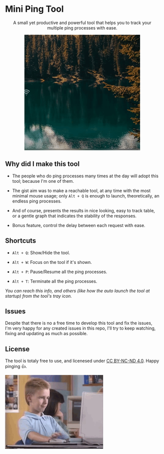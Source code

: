 # Mini Ping Tool

<p align="center">
A small yet productive and powerful tool that helps you to track your multiple ping processes with ease.
  </p>
<p align="center"><img src="preview.gif" width="auto" height="auto"/></p>



## Why did I make this tool

- The people who do ping processes many times at the day will adopt this tool; because I'm one of them.

- The gist aim was to make a reachable tool, at any time with the most minimal mouse usage; only `Alt + Q` is enough to launch, theoretically, an endless ping processes.

- And of course, presents the results in nice looking, easy to track table, or a gentle graph that indicates the stability of the responses.

- Bonus feature, control the delay between each request with ease.

## Shortcuts

- `Alt + Q`: Show/Hide the tool.

- `Alt + W`: Focus on the tool if it's shown.

- `Alt + P`: Pause/Resume all the ping processes.

- `Alt + T`: Terminate all the ping processes.

*You can reach this info, and others (like how the auto launch the tool at startup) from the tool's tray icon.*

## Issues

Despite that there is no a free time to develop this tool and fix the issues, I'm very happy for any created issues in this repo, I'll try to keep watching, fixing and updating as much as possible.

## License

The tool is totaly free to use, and licenesed under [CC BY-NC-ND 4.0](https://creativecommons.org/licenses/by-nc-nd/4.0/). Happy pinging 👍.

![](happy_pinging.gif)
